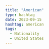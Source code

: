 ```yaml
---
title: "American"
type: hashtag
date: 2023-09-15
hashtag: american
tags:
  - Nationality
  - United States
---
```

